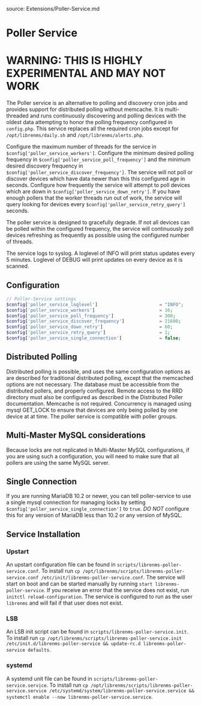 source: Extensions/Poller-Service.md
# Poller Service

# WARNING: THIS IS HIGHLY EXPERIMENTAL AND MAY NOT WORK

The Poller service is an alternative to polling and discovery cron jobs and provides support for distributed polling without memcache. It is multi-threaded and runs continuously discovering and polling devices with the oldest data attempting to honor the polling frequency configured in `config.php`. This service replaces all the required cron jobs except for `/opt/librenms/daily.sh` and `/opt/librenms/alerts.php`.

Configure the maximum number of threads for the service in `$config['poller_service_workers']`. Configure the minimum desired polling frequency in `$config['poller_service_poll_frequency']` and the minimum desired discovery frequency in `$config['poller_service_discover_frequency']`. The service will not poll or discover devices which have data newer than this this configured age in seconds. Configure how frequently the service will attempt to poll devices which are down in `$config['poller_service_down_retry']`. If you have enough pollers that the worker threads run out of work, the service will query looking for devices every `$config['poller_service_retry_query']` seconds.

The poller service is designed to gracefully degrade. If not all devices can be polled within the configured frequency, the service will continuously poll devices refreshing as frequently as possible using the configured number of threads.

The service logs to syslog. A loglevel of INFO will print status updates every 5 minutes. Loglevel of DEBUG will print updates on every device as it is scanned.

## Configuration
```php
// Poller-Service settings
$config['poller_service_loglevel']                       = "INFO";
$config['poller_service_workers']                        = 16;
$config['poller_service_poll_frequency']                 = 300;
$config['poller_service_discover_frequency']             = 21600;
$config['poller_service_down_retry']                     = 60;
$config['poller_service_retry_query']                    = 1;
$config['poller_service_single_connection']              = false;
```

## Distributed Polling
Distributed polling is possible, and uses the same configuration options as are described for traditional distributed polling, except that the memcached options are not necessary. The database must be accessible from the distributed pollers, and properly configured. Remote access to the RRD directory must also be configured as described in the Distributed Poller documentation. Memcache is not required. Concurrency is managed using mysql GET_LOCK to ensure that devices are only being polled by one device at at time. The poller service is compatible with poller groups.

## Multi-Master MySQL considerations
Because locks are not replicated in Multi-Master MySQL configurations, if you are using such a configuration, you will need to make sure that all pollers are using the same MySQL server.

## Single Connection
If you are running MariaDB 10.2 or newer, you can tell poller-service to use a single mysql connection for managing locks by setting `$config['poller_service_single_connection']` to `true`. *DO NOT* configure this for any version of MariaDB less than 10.2 or any version of MySQL.

## Service Installation
### Upstart
An upstart configuration file can be found in `scripts/librenms-poller-service.conf`. To install run `cp /opt/librenms/scripts/librenms-poller-service.conf /etc/init/librenms-poller-service.conf`. The service will start on boot and can be started manually by running `start librenms-poller-service`. If you receive an error that the service does not exist, run `initctl reload-configuration`. The service is configured to run as the user `librenms` and will fail if that user does not exist.
### LSB
An LSB init script can be found in `scripts/librenms-poller-service.init`. To install run `cp /opt/librenms/scripts/librenms-poller-service.init /etc/init.d/librenms-poller-service && update-rc.d librenms-poller-service defaults`.
### systemd
A systemd unit file can be found in `scripts/librenms-poller-service.service`. To install run `cp /opt/librenms/scripts/librenms-poller-service.service /etc/systemd/system/librenms-poller-service.service && systemctl enable --now librenms-poller-service.service`.
